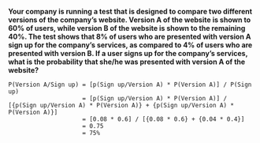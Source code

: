 **Your company is running a test that is designed to compare two different versions of the company’s website. Version A of the 
website is shown to 60% of users, while version B of the website is shown to the remaining 40%. The test shows that 8% of users who 
are presented with version A sign up for the company’s services, as compared to 4% of users who are presented with version B.
If a user signs up for the company’s services, what is the probability that she/he was presented with version A of the website?**


```
P(Version A/Sign up) = [p(Sign up/Version A) * P(Version A)] / P(Sign up)
                     = [p(Sign up/Version A) * P(Version A)] / [{p(Sign up/Version A) * P(Version A)} + {p(Sign up/Version A) * P(Version A)}]
                     = [0.08 * 0.6] / [{0.08 * 0.6} + {0.04 * 0.4}]
                     = 0.75
                     = 75%
```
                     
